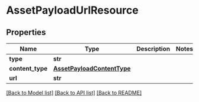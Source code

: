 # AssetPayloadUrlResource

## Properties
Name | Type | Description | Notes
------------ | ------------- | ------------- | -------------
**type** | **str** |  | 
**content_type** | [**AssetPayloadContentType**](AssetPayloadContentType.md) |  | 
**url** | **str** |  | 

[[Back to Model list]](../README.md#documentation-for-models) [[Back to API list]](../README.md#documentation-for-api-endpoints) [[Back to README]](../README.md)

